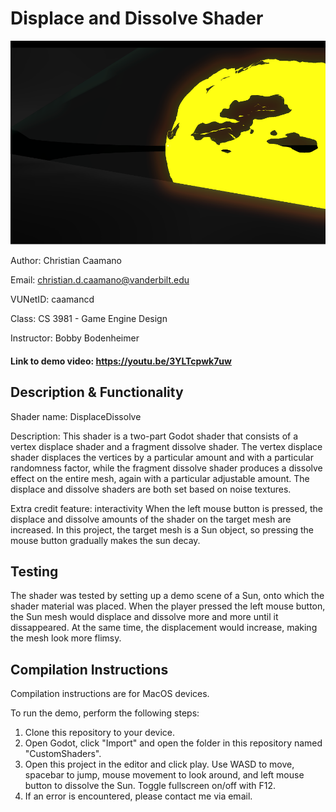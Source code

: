 # Displace and Dissolve Shader

![Picture of the demo scene.](demo_thumbnail.png)

Author: Christian Caamano

Email: christian.d.caamano@vanderbilt.edu

VUNetID: caamancd

Class: CS 3981 - Game Engine Design

Instructor: Bobby Bodenheimer


#### Link to demo video: https://youtu.be/3YLTcpwk7uw


## Description & Functionality

Shader name: DisplaceDissolve

Description: This shader is a two-part Godot shader that consists of a vertex displace shader and a fragment dissolve shader. The vertex displace shader displaces the vertices by a particular amount and with a particular randomness factor, while the fragment dissolve shader produces a dissolve effect on the entire mesh, again with a particular adjustable amount. The displace and dissolve shaders are both set based on noise textures.

Extra credit feature: interactivity
When the left mouse button is pressed, the displace and dissolve amounts of the shader on the target mesh are increased. In this project, the target mesh is a Sun object, so pressing the mouse button gradually makes the sun decay.


## Testing

The shader was tested by setting up a demo scene of a Sun, onto which the shader material was placed. When the player pressed the left mouse button, the Sun mesh would displace and dissolve more and more until it dissappeared. At the same time, the displacement would increase, making the mesh look more flimsy.


## Compilation Instructions

Compilation instructions are for MacOS devices.

To run the demo, perform the following steps:
1. Clone this repository to your device.
2. Open Godot, click "Import" and open the folder in this repository named "CustomShaders".
3. Open this project in the editor and click play. Use WASD to move, spacebar to jump, mouse movement to look around, and left mouse button to dissolve the Sun. Toggle fullscreen on/off with F12.
4. If an error is encountered, please contact me via email.
